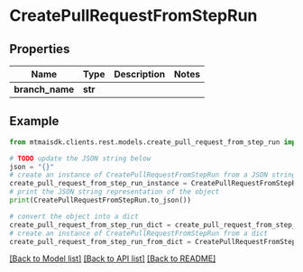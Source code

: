 # CreatePullRequestFromStepRun


## Properties

Name | Type | Description | Notes
------------ | ------------- | ------------- | -------------
**branch_name** | **str** |  | 

## Example

```python
from mtmaisdk.clients.rest.models.create_pull_request_from_step_run import CreatePullRequestFromStepRun

# TODO update the JSON string below
json = "{}"
# create an instance of CreatePullRequestFromStepRun from a JSON string
create_pull_request_from_step_run_instance = CreatePullRequestFromStepRun.from_json(json)
# print the JSON string representation of the object
print(CreatePullRequestFromStepRun.to_json())

# convert the object into a dict
create_pull_request_from_step_run_dict = create_pull_request_from_step_run_instance.to_dict()
# create an instance of CreatePullRequestFromStepRun from a dict
create_pull_request_from_step_run_from_dict = CreatePullRequestFromStepRun.from_dict(create_pull_request_from_step_run_dict)
```
[[Back to Model list]](../README.md#documentation-for-models) [[Back to API list]](../README.md#documentation-for-api-endpoints) [[Back to README]](../README.md)


